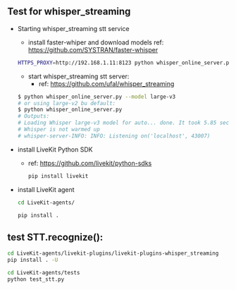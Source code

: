 ## Test for whisper_streaming
- Starting whisper_streaming stt service
    - install faster-whiper and download models
    ref: https://github.com/SYSTRAN/faster-whisper
    ```bash
    HTTPS_PROXY=http://192.168.1.11:8123 python whisper_online_server.py --model large-v2
    ```

    - start whisper_streaming stt server:
        - ref: https://github.com/ufal/whisper_streaming
    ```bash
    $ python whisper_online_server.py --model large-v3
    # or using large-v2 bu default:
    $ python whisper_online_server.py
    # Outputs:
    # Loading Whisper large-v3 model for auto... done. It took 5.85 seconds.
    # Whisper is not warmed up
    # whisper-server-INFO: INFO: Listening on('localhost', 43007)
    ```

- install LiveKit Python SDK
    - ref: https://github.com/livekit/python-sdks
        ```bash
        pip install livekit
        ```
    
- install LiveKit agent
    ```bash
    cd LiveKit-agents/

    pip install .
    ```

## test STT.recognize():
```bash
cd LiveKit-agents/livekit-plugins/livekit-plugins-whisper_streaming
pip install . -U

cd LiveKit-agents/tests
python test_stt.py
```
